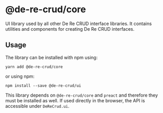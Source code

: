 # @de-re-crud/core

UI library used by all other De Re CRUD interface libraries. It contains utilities and components for creating De Re CRUD interfaces.

## Usage

The library can be installed with npm using:

`yarn add @de-re-crud/core`

or using npm:

`npm install --save @de-re-crud/ui`

This library depends on `@de-re-crud/core` and `preact` and therefore they must be installed as well. If used directly in the browser, the API is accessible under `DeReCrud.ui`.